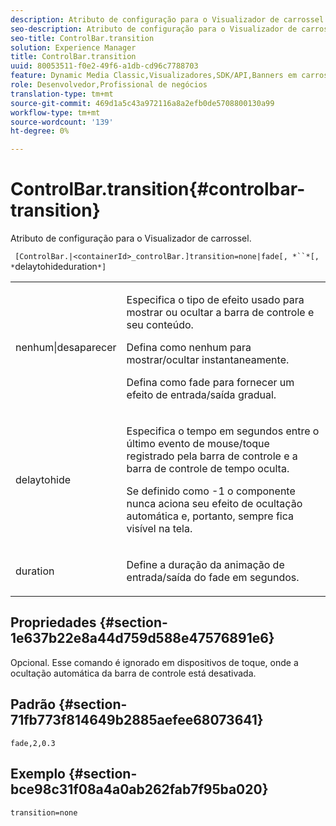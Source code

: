 ```yaml
---
description: Atributo de configuração para o Visualizador de carrossel.
seo-description: Atributo de configuração para o Visualizador de carrossel.
seo-title: ControlBar.transition
solution: Experience Manager
title: ControlBar.transition
uuid: 80053511-f0e2-49f6-a1db-cd96c7788703
feature: Dynamic Media Classic,Visualizadores,SDK/API,Banners em carrossel
role: Desenvolvedor,Profissional de negócios
translation-type: tm+mt
source-git-commit: 469d1a5c43a972116a8a2efb0de5708800130a99
workflow-type: tm+mt
source-wordcount: '139'
ht-degree: 0%

---
```



# ControlBar.transition{#controlbar-transition}

Atributo de configuração para o Visualizador de carrossel.

` [ControlBar.|<containerId>_controlBar.]transition=none|fade[, *``*[, *`delaytohideduration`*]`

<table id="table_441553CD34C94A58A9D7CBF772DEDDB6"> 
 <tbody> 
  <tr> 
   <td colname="col1"> <p> <span class="codeph"> nenhum|desaparecer</span> </p> </td> 
   <td colname="col2"> <p> Especifica o tipo de efeito usado para mostrar ou ocultar a barra de controle e seu conteúdo. </p> <p>Defina como <span class="codeph"> nenhum</span> para mostrar/ocultar instantaneamente. </p> <p>Defina como <span class="codeph"> fade</span> para fornecer um efeito de entrada/saída gradual. </p> </td> 
  </tr> 
  <tr> 
   <td colname="col1"> <p><span class="codeph"><span class="varname"> delaytohide</span></span> </p> </td> 
   <td colname="col2"> <p> Especifica o tempo em segundos entre o último evento de mouse/toque registrado pela barra de controle e a barra de controle de tempo oculta. </p> <p>Se definido como <span class="codeph"> -1</span> o componente nunca aciona seu efeito de ocultação automática e, portanto, sempre fica visível na tela. </p> </td> 
  </tr> 
  <tr> 
   <td colname="col1"> <p><span class="codeph"><span class="varname"> duration</span></span> </p> </td> 
   <td colname="col2"> <p> Define a duração da animação de entrada/saída do fade em segundos. </p> </td> 
  </tr> 
 </tbody> 
</table>

## Propriedades {#section-1e637b22e8a44d759d588e47576891e6}

Opcional. Esse comando é ignorado em dispositivos de toque, onde a ocultação automática da barra de controle está desativada.

## Padrão {#section-71fb773f814649b2885aefee68073641}

`fade,2,0.3`

## Exemplo {#section-bce98c31f08a4a0ab262fab7f95ba020}

```
transition=none
```

